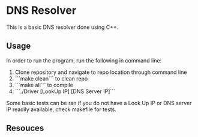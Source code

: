 # DNS Resolver
This is a basic DNS resolver done using C++.

## Usage
In order to run the program, run the following in command line:
<ol>
<li>Clone repository and navigate to repo location through command line</li>
<li>```make clean``` to clean repo</li>
<li>```make all``` to compile</li>
<li>```./Driver [LookUp IP] [DNS Server IP]```</li>
</ol>

Some basic tests can be ran if you do not have a Look Up IP or DNS server IP readily available, check makefile for tests.

## Resouces
